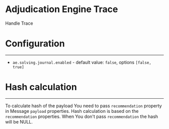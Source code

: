 Adjudication Engine Trace
===

Handle Trace

Configuration
===
---

- `ae.solving.journal.enabled` - default value: `false`, options `[false, true]` 

Hash calculation
===
---
To calculate hash of the payload You need to pass `recommendation` property in Message `payload` properties.
Hash calculation is based on the `recommendation` properties.
When You don't pass `recommendation` the hash will be NULL.
